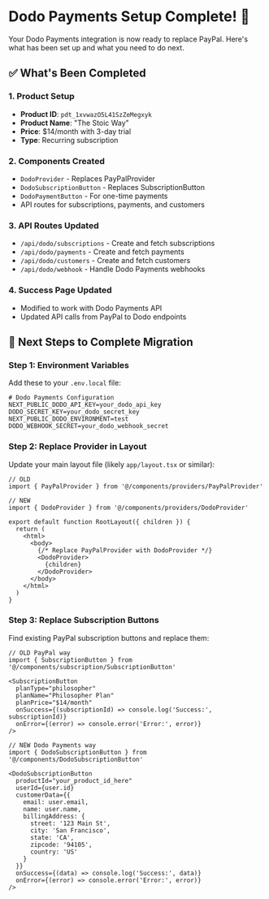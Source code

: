# Dodo Payments Setup Complete! 🎉

Your Dodo Payments integration is now ready to replace PayPal. Here's what has been set up and what you need to do next.

## ✅ What's Been Completed

### 1. Product Setup
- **Product ID**: `pdt_1xvwazO5L41SzZeMegxyk`
- **Product Name**: "The Stoic Way"
- **Price**: $14/month with 3-day trial
- **Type**: Recurring subscription

### 2. Components Created
- `DodoProvider` - Replaces PayPalProvider
- `DodoSubscriptionButton` - Replaces SubscriptionButton
- `DodoPaymentButton` - For one-time payments
- API routes for subscriptions, payments, and customers

### 3. API Routes Updated
- `/api/dodo/subscriptions` - Create and fetch subscriptions
- `/api/dodo/payments` - Create and fetch payments
- `/api/dodo/customers` - Create and fetch customers
- `/api/dodo/webhook` - Handle Dodo Payments webhooks

### 4. Success Page Updated
- Modified to work with Dodo Payments API
- Updated API calls from PayPal to Dodo endpoints

## 🔧 Next Steps to Complete Migration

### Step 1: Environment Variables
Add these to your `.env.local` file:

```env
# Dodo Payments Configuration
NEXT_PUBLIC_DODO_API_KEY=your_dodo_api_key
DODO_SECRET_KEY=your_dodo_secret_key
NEXT_PUBLIC_DODO_ENVIRONMENT=test
DODO_WEBHOOK_SECRET=your_dodo_webhook_secret
```

### Step 2: Replace Provider in Layout
Update your main layout file (likely `app/layout.tsx` or similar):

```tsx
// OLD
import { PayPalProvider } from '@/components/providers/PayPalProvider'

// NEW
import { DodoProvider } from '@/components/providers/DodoProvider'

export default function RootLayout({ children }) {
  return (
    <html>
      <body>
        {/* Replace PayPalProvider with DodoProvider */}
        <DodoProvider>
          {children}
        </DodoProvider>
      </body>
    </html>
  )
}
```

### Step 3: Replace Subscription Buttons
Find existing PayPal subscription buttons and replace them:

```tsx
// OLD PayPal way
import { SubscriptionButton } from '@/components/subscription/SubscriptionButton'

<SubscriptionButton
  planType="philosopher"
  planName="Philosopher Plan"
  planPrice="$14/month"
  onSuccess={(subscriptionId) => console.log('Success:', subscriptionId)}
  onError={(error) => console.error('Error:', error)}
/>

// NEW Dodo Payments way
import { DodoSubscriptionButton } from '@/components/DodoSubscriptionButton'

<DodoSubscriptionButton
  productId="your_product_id_here"
  userId={user.id}
  customerData={{
    email: user.email,
    name: user.name,
    billingAddress: {
      street: '123 Main St',
      city: 'San Francisco',
      state: 'CA',
      zipcode: '94105',
      country: 'US'
    }
  }}
  onSuccess={(data) => console.log('Success:', data)}
  onError={(error) => console.error('Error:', error)}
/>
```